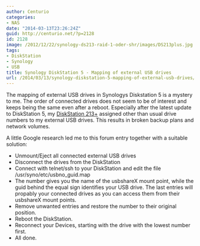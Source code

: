 ```yaml
---
author: Centurio
categories:
- NAS
date: "2014-03-13T23:26:24Z"
guid: http://centurio.net/?p=2128
id: 2128
image: /2012/12/22/synology-ds213-raid-1-oder-shr/images/DS213plus.jpg
tags:
- DiskStation
- Synology
- USB
title: Synology DiskStation 5 - Mapping of external USB drives
url: /2014/03/13/synology-diskstation-5-mapping-of-external-usb-drives/
---
```

The mapping of external USB drives in Synologys Diskstation 5 is a mystery to me. The order of connected drives does not seem to be of interest and keeps being the same even after a reboot. Especially after the latest update to DiskStation 5, my [DiskStation 213+](http://www.amazon.de/gp/product/B008U69DDG) assigned other than usual drive numbers to my external USB drives. This results in broken backup plans and network volumes.

A little Google research led me to this forum entry together with a suitable solution:

  * Unmount/Eject all connected external USB drives
  * Disconnect the drives from the DiskStation
  * Connect with telnet/ssh to your DiskStation and edit the file /usr/syno/etc/usbno_guid.map
  * The number gives you the name of the usbshareX mount point, while the guid behind the equal sign identifies your USB drive. The last entries will propably your connected drives as you can access them from their usbshareX mount points.
  * Remove unwanted entries and restore the number to their original position.
  * Reboot the DiskStation.
  * Reconnect your Devices, starting with the drive with the lowest number first.
  * All done.